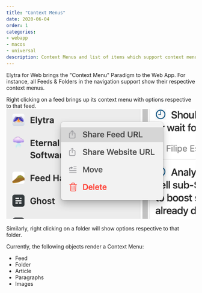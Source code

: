 ```yaml
---
title: "Context Menus"
date: 2020-06-04
order: 1
categories: 
- webapp
- macos
- universal 
description: Context Menus and list of items which support context menus in the web app and planned items.
---
```


Elytra for Web brings the "Context Menu" Paradigm to the Web App. For instance, all Feeds & Folders in the navigation support show their respective context menus. 

Right clicking on a feed brings up its context menu with options respective to that feed. 
![Feed Context Menu](/assets/images/web/contextmenus/feed@2x.png)

Similarly, right clicking on a folder will show options respective to that folder. 

Currently, the following objects render a Context Menu:
- Feed
- Folder
- Article
- Paragraphs
- Images